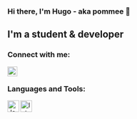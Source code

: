 ### Hi there, I'm Hugo - aka **pommee** 👋 


## I'm a student & developer


### Connect with me:

[<img align="left" alt="hugoSigu | LinkedIn" width="22px" src="https://cdn.jsdelivr.net/npm/simple-icons@v3/icons/linkedin.svg" />][linkedin]

<br />

### Languages and Tools:

[<img align="left" alt="Java" width="26px" src="https://content.techgig.com/photo/81464519.cms"/>][java]
[<img align="left" alt="IntelliJ" width="26px" src="https://pbs.twimg.com/profile_images/1206618215767584769/zl48EuhC_400x400.jpg"/>][intellij]


<br />
<br />


[website]: https://hugosig.com/
[linkedin]: https://www.linkedin.com/in/hugo-sigurdson-097a9b177/
[intellij]: https://www.jetbrains.com/idea/
[java]: https://www.oracle.com/java/technologies/downloads/archive/
